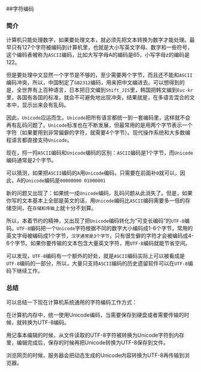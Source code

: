 ##字符编码
### 简介
计算机只能处理数字，如果要处理文本，就必须先把文本转换为数字才能处理。最早只有127个字符被编码到计算机里，也就是大小写英文字母、数字和一些符号，这个编码表被称为`ASCII`编码，比如大写字母A的编码是65，小写字母z的编码是122。

但是要处理中文显然一个字节是不够的，至少需要两个字节，而且还不能和`ASCII`编码冲突，所以，中国制定了`GB2312`编码，用来把中文编进去。可以想得到的是，全世界有上百种语言，日本把日文编到`Shift_JIS`里，韩国把韩文编到`Euc-kr`里，各国有各国的标准，就会不可避免地出现冲突，结果就是，在多语言混合的文本中，显示出来会有乱码。

因此，`Unicode`应运而生。`Unicode`把所有语言都统一到一套编码里，这样就不会再有乱码问题了。`Unicode`标准也在不断发展，但最常用的是用两个字节表示一个字符（如果要用到非常偏僻的字符，就需要4个字节）。现代操作系统和大多数编程语言都直接支持`Unicode`。

现在，捋一捋`ASCII`编码和`Unicode`编码的区别：`ASCII`编码是1个字节，而`Unicode`编码通常是2个字节。

可以猜测，如果把`ASCII`编码的`A`用`Unicode`编码，只需要在前面补`0`就可以，因此，A的`Unicode`编码是`00000000 01000001`

新的问题又出现了：如果统一成`Unicode`编码，乱码问题从此消失了。但是，如果你写的文本基本上全部是英文的话，用`Unicode`编码比`ASCII`编码需要多一倍的存储空间，在`存储和传输`上就十分不划算。

所以，本着节约的精神，又出现了把`Unicode`编码转化为“可变长编码”的`UTF-8`编码。`UTF-8`编码把一个`Unicode`字符根据不同的数字大小编码成1-6个字节，常用的英文字母被编码成1个字节，`汉字通常是3个字节`，只有很生僻的字符才会被编码成4-6个字节。如果你要传输的文本包含大量英文字符，用`UTF-8`编码就能节省空间。

可以发现，`UTF-8`编码有一个额外的好处，就是`ASCII`编码实际上可以被看成是`UTF-8`编码的一部分，所以，大量只支持`ASCII`编码的历史遗留软件可以在`UTF-8`编码下继续工作。

### 总结
可以总结一下现在计算机系统通用的字符编码工作方式：

在计算机内存中，统一使用Unicode编码，当需要保存到硬盘或者需要传输的时候，就转换为UTF-8编码。

用记事本编辑的时候，从文件读取的UTF-8字符被转换为Unicode字符到内存里，编辑完成后，保存的时候再把Unicode转换为UTF-8保存到文件。

浏览网页的时候，服务器会把动态生成的Unicode内容转换为UTF-8再传输到浏览器。